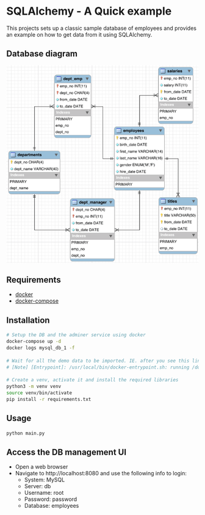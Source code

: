 # SQLAlchemy - A Quick example
This projects sets up a classic sample database of employees and provides an example on how to get data from it using SQLAlchemy.

## Database diagram
![Employees Schema](./db/employees-schema.png?raw=true "Employees Schema")

## Requirements
- [docker](https://docs.docker.com/engine/install/ubuntu)
- [docker-compose](https://docs.docker.com/compose/install)

## Installation
```bash
# Setup the DB and the adminer service using docker
docker-compose up -d
docker logs mysql_db_1 -f

# Wait for all the demo data to be imported. IE. after you see this line:
# [Note] [Entrypoint]: /usr/local/bin/docker-entrypoint.sh: running /docker-entrypoint-initdb.d/I_load_salaries3.sql

# Create a venv, activate it and install the required libraries
python3 -m venv venv
source venv/bin/activate
pip install -r requirements.txt
```

## Usage
```bash
python main.py
```

## Access the DB management UI
- Open a web browser
- Navigate to http://localhost:8080 and use the following info to login:
  - System: MySQL
  - Server: db
  - Username: root
  - Password: password
  - Database: employees
